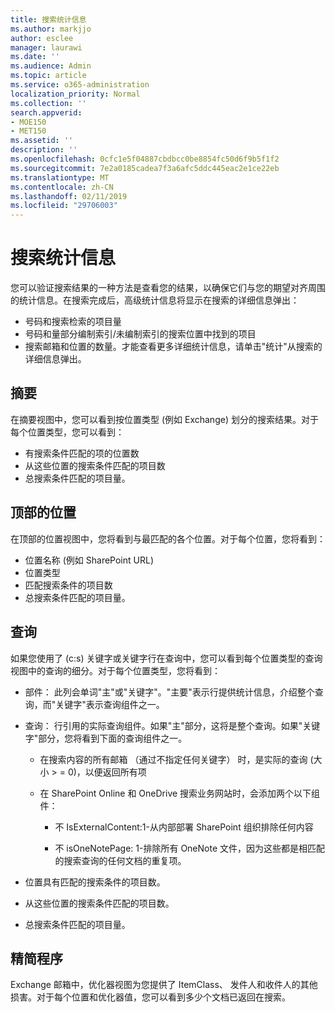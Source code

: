 ```yaml
---
title: 搜索统计信息
ms.author: markjjo
author: esclee
manager: laurawi
ms.date: ''
ms.audience: Admin
ms.topic: article
ms.service: o365-administration
localization_priority: Normal
ms.collection: ''
search.appverid:
- MOE150
- MET150
ms.assetid: ''
description: ''
ms.openlocfilehash: 0cfc1e5f04887cbdbcc0be8854fc50d6f9b5f1f2
ms.sourcegitcommit: 7e2a0185cadea7f3a6afc5ddc445eac2e1ce22eb
ms.translationtype: MT
ms.contentlocale: zh-CN
ms.lasthandoff: 02/11/2019
ms.locfileid: "29706003"
---
```

# <a name="search-statistics"></a>搜索统计信息

您可以验证搜索结果的一种方法是查看您的结果，以确保它们与您的期望对齐周围的统计信息。在搜索完成后，高级统计信息将显示在搜索的详细信息弹出：
- 号码和搜索检索的项目量
- 号码和量部分编制索引/未编制索引的搜索位置中找到的项目
- 搜索邮箱和位置的数量。才能查看更多详细统计信息，请单击"统计"从搜索的详细信息弹出。

## <a name="summary"></a>摘要

在摘要视图中，您可以看到按位置类型 (例如 Exchange) 划分的搜索结果。对于每个位置类型，您可以看到：
- 有搜索条件匹配的项的位置数
- 从这些位置的搜索条件匹配的项目数
- 总搜索条件匹配的项目量。

## <a name="top-locations"></a>顶部的位置

在顶部的位置视图中，您将看到与最匹配的各个位置。对于每个位置，您将看到：
- 位置名称 (例如 SharePoint URL)
- 位置类型
- 匹配搜索条件的项目数
- 总搜索条件匹配的项目量。

## <a name="queries"></a>查询

如果您使用了 (c:s) 关键字或关键字行在查询中，您可以看到每个位置类型的查询视图中的查询的细分。对于每个位置类型，您将看到：

- 部件： 此列会单词"主"或"关键字"。"主要"表示行提供统计信息，介绍整个查询，而"关键字"表示查询组件之一。

- 查询： 行引用的实际查询组件。如果"主"部分，这将是整个查询。如果"关键字"部分，您将看到下面的查询组件之一。
  
  - 在搜索内容的所有邮箱 （通过不指定任何关键字） 时，是实际的查询 (大小 > = 0)，以便返回所有项
  
  - 在 SharePoint Online 和 OneDrive 搜索业务网站时，会添加两个以下组件：
    
    - 不 IsExternalContent:1-从内部部署 SharePoint 组织排除任何内容
    
    - 不 isOneNotePage: 1-排除所有 OneNote 文件，因为这些都是相匹配的搜索查询的任何文档的重复项。

- 位置具有匹配的搜索条件的项目数。

- 从这些位置的搜索条件匹配的项目数。

- 总搜索条件匹配的项目量。

## <a name="refiners"></a>精简程序

Exchange 邮箱中，优化器视图为您提供了 ItemClass、 发件人和收件人的其他损害。对于每个位置和优化器值，您可以看到多少个文档已返回在搜索。